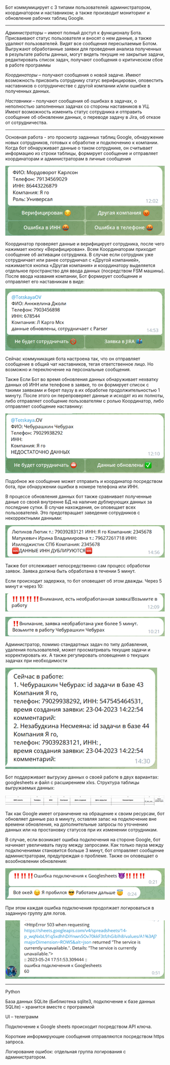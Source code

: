 Бот коммумицирует с 3 типами пользователей: администратором, координатором и наставником; а также производит
мониторинг и обновление рабочих таблиц Google.

-----------------------------------------------

*Администраторы* – имеют полный доступ к функционалу Бота. Присваивают статус пользователя и вносят о нем данные, 
а также удаляют пользователей. Видят все сообщения пересылаемые Ботом. Выгружают обработанные заявки для проведения 
анализа полученных в результате работы данных, могут видеть текущие не закрытые задачи, редактировать список задач,
получают сообщения о критическом сбое в работе программы

*Координаторы* – получают сообщения о новой задаче. Имеют возможность присвоить сотруднику статус верифицирован, 
оповестить наставников о сотрудничестве с другой компании и/или ошибке в полученных данных.

*Наставники* – получают сообщения об ошибках в задачах, о неполностью заполненных задачах со стороны 
наставников в УЦ. Имеют возможность изменить статус сотрудника и отправить сообщение об обновлении данных, о переводе 
задачу в Jira, об отказе от сотрудничества.

---------------------------------------------------

Основная работа - это просмотр заданных таблиц Google, обнаружение новых сотрудников, готовых к обработке
и подключению к компании. Когда бот обнаруживает данные о таком сотруднике, он считывает информацию из строки таблицы,
формирует сообщение и отправляет координаторам и администраторам в личные сообщения

![сообщение для координатора](./images/coor_message.png)

Координатор проверяет данные и верифицирует сотрудника, после чего нажимает кнопку «Верифицирован». 
Всем Координаторам приходит сообщение об активации сотрудника.
В случае если сотрудник уже сотрудничает или ранее сотрудничал с «Другой компанией», нажимается кнопка «Другая компания»
и координатору выделяется отдельное пространство для ввода данных (посредством FSM машины).
После ввода названия компании, Бот формирует сообщение и отправляет его наставникам в виде:

![сообщение для наставников](./images/oder.png)

Сейчас коммуникация бота настроена так, что он отправляет сообщение в общий чат наставников, тегая ответственное лицо.
Но возможно и переключение на персональные сообщения.

Также Если Бот во время обновления данных обнаруживает нехватку данных об ИНН или телефоне в заявке, то он формирует 
список с такими заявками и берет паузу в их обработке продолжительностью 1 минуту. После этого он перепроверяет данные и 
исходят из их полноты, либо отправляет сообщение пользователям с ролью Координатор, либо отправляет сообщение наставнику:

![сообщение для наставников](./images/div_message.png)

Подобное же сообщение может отправить и координатор посредством бота, при обнаружении ошибки в номере телефона или ИНН.

В процессе обновления данных бот также сравнивает полученные даные со своей внутренне БД на наличие дублирующих данных
за последние сутки. В случае нахождения, он оповещает всех пользователей. Это предотвращает заведение сотрудников с 
некорректными данными:

![сообщение о дубле](./images/duble.png)

Также бот отслеживает непосредственно сам процесс обработки заявок. Заявка должна быть обработана в течении 5 минут.

Если происходит задержка, то бот оповещает об этом дважды. Через 5 минут и через 10:

![сообщение через 5 минут](./images/attention.png)

![сообщение через 10 минут](./images/attention2.png)

Администратор, помимо стандартных задач по типу добавления, удаления пользователей, может просматривать текущие 
задачи и корректировать их. А также регулировать оповещения о текущих задачах при необходимости

![текущие задачи](./images/now_task.png)

Бот поддерживает выгрузку данных о своей работе в двух вариантах: googlesheets и файл с расширением xlxs.
Структура таблицы выгружаемых данных:

![эксель](./images/excel_pivot.png)

Так как Google имеет ограничение на обращение к своим ресурсам, бот обновляет данные раз в минуту, оставляя запас
на подключение вне времени обновления, на дополнительные запросы по уточнению данных или на простановку статусов
при их изменении сотрудникам. 

В случае, если возникает ошибка подключения на стороне Google, бот начинает увеличивать паузу между запросами.
Как только пауза между подключениями становится больше 3 минут, бот отправляет сообщение администраторам, предупреждая
о проблеме. Также он оповещает о возобновлении обновления:

![сообщение для администратора о проблемах с подключением](./images/connection.png)

При этом каждая ошибка подключения продолжает логироваться в заданную группу для логов.

![лог-сообщение](./images/lost_connect.png)

________________________________

Python

База данных SQLite (Библиотека sqlite3, подключение к базе данных SQLite) – хранится вместе с программой

UI – телеграмм

Подключение к Google sheets происходит посредством API ключа.

Короткие информирующие сообщения отправляются посредством https запроса.

Логирование ошибок: отдельная группа логирования с администратором.

